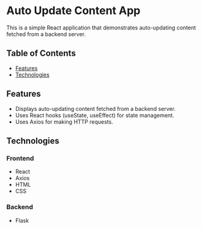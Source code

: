 # Auto Update Content App

This is a simple React application that demonstrates auto-updating content fetched from a backend server.

## Table of Contents

- [Features](#features)
- [Technologies](#technologies)

## Features

- Displays auto-updating content fetched from a backend server.
- Uses React hooks (useState, useEffect) for state management.
- Uses Axios for making HTTP requests.

## Technologies

### Frontend

- React
- Axios
- HTML
- CSS

### Backend

- Flask
